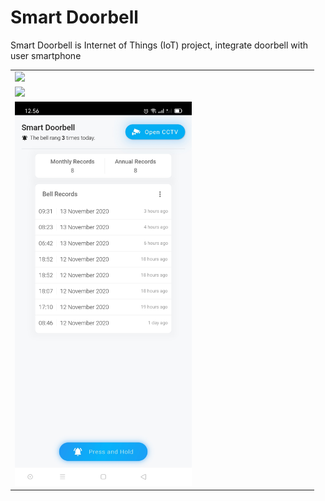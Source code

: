 # Smart Doorbell
Smart Doorbell is Internet of Things (IoT) project, integrate doorbell with user smartphone 

<table>
  <tr>
    <td><img src="https://raw.githubusercontent.com/riskiadi/Smart-Doorbell/master/_images/img1.jpg" width="60%"/></td>
  </tr>
  <tr>
    <td><img src="https://raw.githubusercontent.com/riskiadi/Smart-Doorbell/master/_images/img2.jpg" width="60%"/></td>
  </tr>
  <tr>
    <td><img src="https://raw.githubusercontent.com/riskiadi/Smart-Doorbell/master/_images/img3.jpg" width="60%"/></td>
  </tr>
</table>

